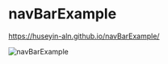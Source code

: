 # navBarExample
 https://huseyin-aln.github.io/navBarExample/
 
 ![navBarExample](https://user-images.githubusercontent.com/101873227/171660051-ce747134-2351-4614-a3c1-6314007b6391.gif)
